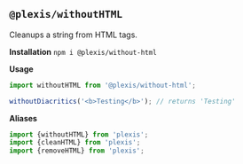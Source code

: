 ## `@plexis/withoutHTML`

Cleanups a string from HTML tags.

**Installation**
`npm i @plexis/without-html`

**Usage**

```javascript
import withoutHTML from '@plexis/without-html';

withoutDiacritics('<b>Testing</b>'); // returns 'Testing'
```

**Aliases**

```javascript
import {withoutHTML} from 'plexis';
import {cleanHTML} from 'plexis';
import {removeHTML} from 'plexis';
```
